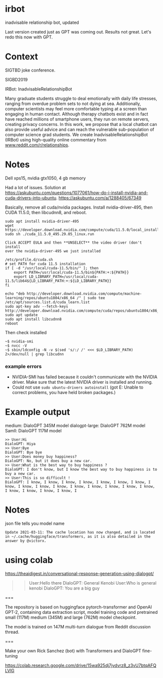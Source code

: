 # irbot

inadvisable relationship bot, updated

Last version created just as GPT was coming out. Results not great. Let's
redo this now with GPT.

# Context 

SIGTBD joke conference.

SIGBD2019

IRBot: InadvisableRelationshipBot

Many graduate students struggle to deal emotionally with daily life stresses, ranging from overdue problem sets to not dying at sea. Additionally, computer scientists may feel more comfortable typing at a screen than engaging in human contact. Although therapy chatbots exist and in fact have reached millions of smartphone users, they run on remote servers, creating privacy concerns. In this work, we propose that a local chatbot can also provide useful advice and can reach the vulnerable sub-population of computer science grad students. We create InadvisableRelationshipBot (IRBot) using high-quality online commentary from www.reddit.com/r/relationships.


# Notes

Dell xps15, nvidia gtx1050, 4 gb memory

Had a lot of issues. Solution at
https://askubuntu.com/questions/1077061/how-do-i-install-nvidia-and-cuda-drivers-into-ubuntu.
https://askubuntu.com/a/1288405/67349

Basically, remove all cuda/nvidia packages. Install nvidia-driver-495, then
CUDA 11.5.0, then libcudnn8, and reboot.

```
sudo apt install nvidia-driver-495
wget https://developer.download.nvidia.com/compute/cuda/11.5.0/local_installers/cuda_11.5.0_495.29.05_linux.run
sudo sh ./cuda_11.5.0_495.29.05_linux.run

Click ACCEPT EULA and then **UNSELECT** the video driver (don't install
over the nvidia-driver-495 we just installed

```

```
/etc/profile.d/cuda.sh
# set PATH for cuda 11.5 installation
if [ -d "/usr/local/cuda-11.5/bin/" ]; then
    export PATH=/usr/local/cuda-11.5/bin${PATH:+:${PATH}}
    export LD_LIBRARY_PATH=/usr/local/cuda-11.5/lib64${LD_LIBRARY_PATH:+:${LD_LIBRARY_PATH}}
fi
```

```
echo "deb http://developer.download.nvidia.com/compute/machine-learning/repos/ubuntu1804/x86_64 /" | sudo tee /etc/apt/sources.list.d/cuda_learn.list
sudo apt-key adv --fetch-keys  http://developer.download.nvidia.com/compute/cuda/repos/ubuntu1804/x86_64/7fa2af80.pub
sudo apt update
sudo apt install libcudnn8
reboot
```

Then check installed
```
~$ nvidia-smi
~$ nvcc -V
~$ sbin/ldconfig -N -v $(sed 's/:/ /' <<< $LD_LIBRARY_PATH) 2>/dev/null | grep libcudnn
```


### example errors

- NVIDIA-SMI has failed because it couldn't communicate with the NVIDIA driver. Make sure that the latest NVIDIA driver is installed and running.
- Could not use `sudo ubuntu-drivers autoinstall` (got E: Unable to correct problems, you have held broken packages.)



# Example output

medium: DialoGPT 345M model
dialogpt-large: DialoGPT 762M model
Samll: DialoGPT 117M model

```
>> User:Hi
DialoGPT: Hiya
>> User:Bye
DialoGPT: Bye bye
>> User:Does money buy happiness?
DialoGPT: No, but it does buy a new car.
>> User:What is the best way to buy happiness ?
DialoGPT: I don't know, but I know the best way to buy happiness is to buy a new car.
>> User:This is so difficult !
DialoGPT: I know, I know, I know, I know, I know, I know, I know, I know, I know, I know, I know, I know, I know, I know, I know, I know, I know, I know, I know, I know, I
```

# Notes 

json file tells you model name

```
Update 2021-03-11: The cache location has now changed, and is located in ~/.cache/huggingface/transformers, as it is also detailed in the answer by @victorx.
```

# using colab

https://theaidigest.in/conversational-response-generation-using-dialogpt/



>> User:Hello there
DialoGPT: General Kenobi
>> User:Who is general kenobi
DialoGPT: You are a big guy

===

The repository is based on huggingface pytorch-transformer and OpenAI GPT-2, containing data extraction script, model training code and pretrained small (117M) medium (345M) and large (762M) model checkpoint.

The model is trained on 147M multi-turn dialogue from Reddit discussion thread.

===

Make your own Rick Sanchez (bot) with Transformers and DialoGPT fine-tuning


https://colab.research.google.com/drive/15wa925dj7jvdvrz8_z3vU7btqAFQLVlG
